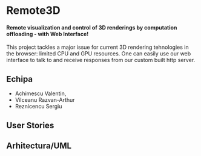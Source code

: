 # Remote3D
#### Remote visualization and control of 3D renderings by computation offloading - with Web Interface!
This project tackles a major issue for current 3D rendering tehnologies in the browser: limited CPU and GPU resources. 
One can easily use our web interface to talk to and receive responses from our custom built http server.


## Echipa
- Achimescu Valentin,
- Vilceanu Razvan-Arthur
- Reznicencu Sergiu

## User Stories

## Arhitectura/UML
